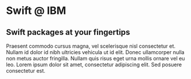 # Swift @ IBM
## Swift packages at your fingertips

Praesent commodo cursus magna, vel scelerisque nisl consectetur et. Nullam id dolor id nibh ultricies vehicula ut id elit. Donec ullamcorper nulla non metus auctor fringilla. Nullam quis risus eget urna mollis ornare vel eu leo. Lorem ipsum dolor sit amet, consectetur adipiscing elit. Sed posuere consectetur est.
